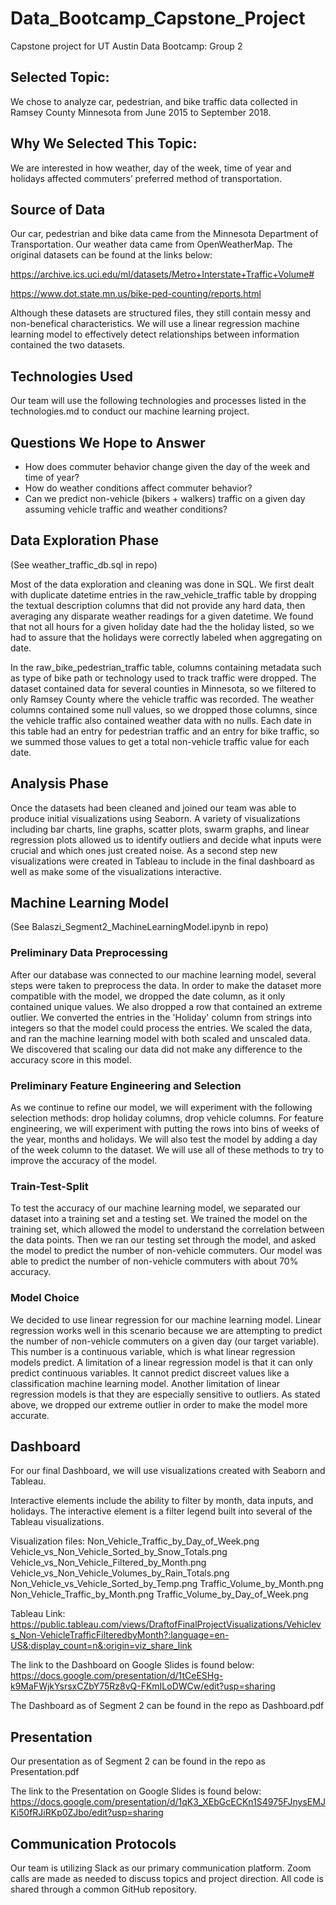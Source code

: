 # Data_Bootcamp_Capstone_Project
Capstone project for UT Austin Data Bootcamp: Group 2

## Selected Topic:
We chose to analyze car, pedestrian, and bike traffic data collected in Ramsey County Minnesota from June 2015 to September 2018. 

## Why We Selected This Topic:
We are interested in  how weather, day of the week, time of year and holidays affected commuters’ preferred method of transportation. 

## Source of Data
Our car, pedestrian and bike data came from the Minnesota Department of Transportation. 
Our weather data came from OpenWeatherMap. 
The original datasets can be found at the links below: 

https://archive.ics.uci.edu/ml/datasets/Metro+Interstate+Traffic+Volume#

https://www.dot.state.mn.us/bike-ped-counting/reports.html

Although these datasets are structured files, they still contain messy and non-benefical characteristics. We will use a linear regression machine learning model to effectively detect relationships between information contained the two datasets. 

## Technologies Used
Our team will use the following technologies and processes listed in the technologies.md to conduct our machine learning project. 

## Questions We Hope to Answer
- How does commuter behavior change given the day of the week and time of year? 
- How do weather conditions affect commuter behavior? 
- Can we predict non-vehicle (bikers + walkers) traffic on a given day assuming vehicle traffic and weather conditions? 

## Data Exploration Phase

(See weather_traffic_db.sql in repo)

Most of the data exploration and cleaning was done in SQL.  We first dealt with duplicate datetime entries in the raw_vehicle_traffic table by dropping the textual description columns that did not provide any hard data, then averaging any disparate weather readings for a given datetime.  We found that not all hours for a given holiday date had the the holiday listed, so we had to assure that the holidays were correctly labeled when aggregating on date.

In the raw_bike_pedestrian_traffic table, columns containing metadata such as type of bike path or technology used to track traffic were dropped.  The dataset contained data for several counties in Minnesota, so we filtered to only Ramsey County where the vehicle traffic was recorded.  The weather columns contained some null values, so we dropped those columns, since the vehicle traffic also contained weather data with no nulls.  Each date in this table had an entry for pedestrian traffic and an entry for bike traffic, so we summed those values to get a total non-vehicle traffic value for each date.

## Analysis Phase

Once the datasets had been cleaned and joined our team was able to produce initial visualizations using Seaborn. A variety of visualizations including bar charts, line graphs, scatter plots, swarm graphs, and linear regression plots allowed us to identify outliers and decide what inputs were crucial and which ones just created noise. As a second step new visualizations were created in Tableau to include in the final dashboard as well as make some of the visualizations interactive. 


## Machine Learning Model
(See Balaszi_Segment2_MachineLearningModel.ipynb in repo)

### Preliminary Data Preprocessing 

After our database was connected to our machine learning model, several steps were taken to preprocess the data. In order to make the dataset more compatible with the model, we dropped the date column, as it only contained unique values.  We also dropped a row that contained an extreme outlier.  We converted the entries in the 'Holiday' column from strings into integers so that the model could process the entries. We scaled the data, and ran the machine learning model with both scaled and unscaled data. We discovered that scaling our data did not make any difference to the accuracy score in this model. 

### Preliminary Feature Engineering and Selection

As we continue to refine our model, we will experiment with the following selection methods: drop holiday columns, drop vehicle columns. For feature engineering, we will experiment with putting the rows into bins of weeks of the year, months and holidays. We will also test the model by adding a day of the week column to the dataset. We will use all of these methods to try to improve the accuracy of the model. 

### Train-Test-Split

To test the accuracy of our machine learning model, we separated our dataset into a training set and a testing set. We trained the model on the training set, which allowed the model to understand the correlation between the data points. Then we ran our testing set through the model, and asked the model to predict the number of non-vehicle commuters. Our model was able to predict the number of non-vehicle commuters with about 70% accuracy. 

### Model Choice

We decided to use linear regression for our machine learning model. Linear regression works well in this scenario because we are attempting to predict the number of non-vehicle commuters on a given day (our target variable). This number is a continuous variable, which is what linear regression models predict. A limitation of a linear regression model is that it can only predict continuous variables. It cannot predict discreet values like a classification machine learning model. Another limitation of linear regression models is that they are especially sensitive to outliers. As stated above, we dropped our extreme outlier in order to make the model more accurate. 

## Dashboard
For our final Dashboard, we will use visualizations created with Seaborn and Tableau. 

Interactive elements include the ability to filter by month, data inputs, and holidays. The interactive element is a filter legend built into several of the Tableau visualizations. 

Visualization files:
Non_Vehicle_Traffic_by_Day_of_Week.png
Vehicle_vs_Non_Vehicle_Sorted_by_Snow_Totals.png
Vehicle_vs_Non_Vehicle_Filtered_by_Month.png
Vehicle_vs_Non_Vehicle_Volumes_by_Rain_Totals.png
Non_Vehicle_vs_Vehicle_Sorted_by_Temp.png
Traffic_Volume_by_Month.png
Non_Vehicle_Traffic_by_Month.png
Traffic_Volume_by_Day_of_Week.png

Tableau Link:
https://public.tableau.com/views/DraftofFinalProjectVisualizations/Vehiclevs_Non-VehicleTrafficFilteredbyMonth?:language=en-US&:display_count=n&:origin=viz_share_link


The link to the Dashboard on Google Slides is found below:
https://docs.google.com/presentation/d/1tCeESHg-k9MaFWjkYsrsxCZbY75Rz8vQ-FKmILoDWCw/edit?usp=sharing

The Dashboard as of Segment 2 can be found in the repo as Dashboard.pdf

## Presentation

Our presentation as of Segment 2 can be found in the repo as Presentation.pdf

The link to the Presentation on Google Slides is found below: 
https://docs.google.com/presentation/d/1qK3_XEbGcECKn1S4975FJnysEMJKi50fRJiRKp0ZJbo/edit?usp=sharing

## Communication Protocols
Our team is utilizing Slack as our primary communication platform. Zoom calls are made as needed to discuss topics and project direction. All code is shared through a common GitHub repository. 
